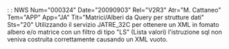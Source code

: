  :  : NWS Num="000324" Date="20090903" Rel="V2R3" Atr="M. Cattaneo" Tem="APP" App="JA" Tit="Matrici/Alberi da Query per strutture dati" Sts="20"
Utilizzando il servizio JATRE_32C per ottenere un XML in fomato albero e/o matrice con un filtro di tipo "LS" (Lista valori) l'istruzione sql non veniva costruita correttamente causando un XML vuoto.
